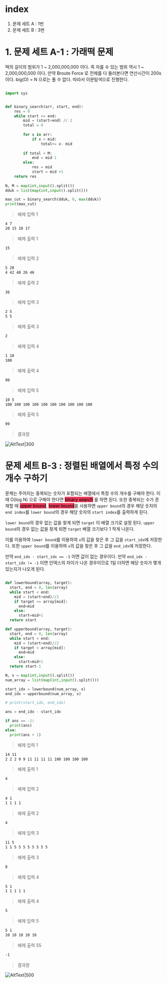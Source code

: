 # index
1. 문제 세트 A : 1번
2. 문제 세트 B : 3번

# 1. 문제 세트 A-1 : 가래떡 문제

떡의 길이의 범위가 1 ~ 2,000,000,000 이다.
즉 자를 수 있는 범위 역시 1 ~ 2,000,000,000 이다.
만약 Broute Force 로 전체를 다 둘러본다면 연산시간이 200s 이다.
big(O) = N 으로는 풀 수 없다.
따라서 이분탐색으로 진행한다.

```python

import sys


def binary_search(arr, start, end):
    res = 0
    while start <= end:
        mid = (start+end) // 2
        total = 0
        
        for x in arr:
            if x > mid:
                total+= x- mid
            
        if total < M:
            end = mid-1
        else:
            res = mid
            start = mid +1
    return res
        
N, M = map(int,input().split())
dduk = list(map(int,input().split()))

max_cut = binary_search(dduk, 0, max(dduk))
print(max_cut)

```

> 예제 입력 1
```bash
4 7
20 15 10 17
```

> 예제 출력 1
```bash
15
```

> 예제 입력 2
```bash
5 20
4 42 40 26 46
```

> 예제 출력 2
```bash
36
```

> 예제 입력 3
```bash
2 5 
5 5 
```

> 예제 출력 3
```bash
2
```

> 예제 입력 4
```bash
1 10
100
```

> 예제 출력 4
```bash
90
```

> 예제 입력 5
```bash
10 5  
100 100 100 100 100 100 100 100 100 100 
```

> 예제 출력 5
```bash
99
```




> 결과창 

![AltText|300](https://i.imgur.com/jeRJrFR.png)


# 문제 세트 B-3 : 정렬된 배열에서 특정 수의 개수 구하기

문제는 주어지는 중복되는 숫자가 포함되는 배열에서 특정 수의 개수를 구해야 한다.
이 때 O(log N) 으로 구해야 한다면 <mark style='background:#eb3b5a'>binary search</mark> 를 하면 된다.
또한 중복되는 수가 존재할 때 <mark style='background:#eb3b5a'>upper bound</mark>, <mark style='background:#eb3b5a'>lower bound</mark>를 사용하면
`upper bound`의 경우 해당 숫자의 `end index`를 `lower bound`의 경우 해당 숫자의 `start index`를 출력하게 된다.

`lower bound`의 경우 없는 값을 찾게 되면 `target` 이 배열 크기로 설정 된다.
`upper bound`의 경우 없는 값을 찾게 되면 `target` 배열 크기보다 1 작게 나온다.

이를 이용하여 `lower bound`를 이용하여 `x`의 값을 찾은 후 그 값을 `start_idx`에 저장한다.
또한 `upper bound`를 이용하여 `x`의 값을 찾은 후 그 값을 `end_idx`에 저장한다.

만약 `end_idx - start_idx == -1` 이면 값이 없는 경우이다.
만약 `end_idx - start_idx != -1` 이면 인덱스의 차이가 나온 경우이므로 1일 더하면 해당 숫자가 몇개 있는지가 나오게 된다.

```python

def lowerbound(array, target):
  start, end = 0, len(array)
  while start < end:
    mid = (start+end)//2
    if target <= array[mid]:
      end=mid
    else:
      start=mid+1
  return start

def upperbound(array, target):
  start, end = 0, len(array)
  while start < end:
    mid = (start+end)//2
    if target < array[mid]:
      end=mid
    else:
      start=mid+1
  return start-1

N, x = map(int,input().split())
num_array = list(map(int,input().split()))

start_idx = lowerbound(num_array, x)
end_idx = upperbound(num_array, x)

# print(start_idx, end_idx)

ans = end_idx - start_idx

if ans == -1:
  print(ans)
else:
  print(ans + 1)
```

> 예제 입력 1
```bash
14 11
2 2 2 9 9 11 11 11 11 100 100 100 100
```

> 예제 출력 1
```bash
4
```

> 예제 입력 2
```bash
4 1
1 1 1 1
```

> 예제 출력 2
```bash
4
```

> 예제 입력 3
```bash
11 5
1 1 5 5 5 5 5 5 5 5
```

> 예제 출력 3
```bash
8
```

> 예제 입력 4
```bash
5 1
1 1 1 1 1
```

> 예제 출력 4
```bash
5
```

> 예제 입력 5
```bash
5 1 
10 10 10 10 10
```

> 예제 출력 55
```bash
-1
```


> 결과창


![AltText|500](https://i.imgur.com/LpbfJKu.png)
